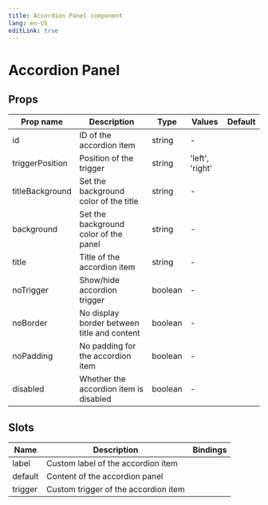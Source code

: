 ```yaml
---
title: Accordion Panel component
lang: en-US
editLink: true
---
```


# Accordion Panel

## Props

| Prop name       | Description                                 | Type    | Values          | Default |
| --------------- | ------------------------------------------- | ------- | --------------- | ------- |
| id              | ID of the accordion item                    | string  | -               |         |
| triggerPosition | Position of the trigger                     | string  | 'left', 'right' |         |
| titleBackground | Set the background color of the title       | string  | -               |         |
| background      | Set the background color of the panel       | string  | -               |         |
| title           | Title of the accordion item                 | string  | -               |         |
| noTrigger       | Show/hide accordion trigger                 | boolean | -               |         |
| noBorder        | No display border between title and content | boolean | -               |         |
| noPadding       | No padding for the accordion item           | boolean | -               |         |
| disabled        | Whether the accordion item is disabled      | boolean | -               |         |

## Slots

| Name    | Description                          | Bindings |
| ------- | ------------------------------------ | -------- |
| label   | Custom label of the accordion item   |          |
| default | Content of the accordion panel       |          |
| trigger | Custom trigger of the accordion item |          |
